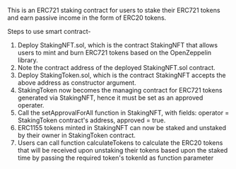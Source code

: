This is an ERC721 staking contract for users to stake their ERC721 tokens and earn passive income in the form of ERC20 tokens.

Steps to use smart contract-

1. Deploy StakingNFT.sol, which is the contract StakingNFT that allows users to mint and burn ERC721 tokens based on the OpenZeppelin library.
2. Note the contract address of the deployed StakingNFT.sol contract.
3. Deploy StakingToken.sol, which is the contract StakingNFT accepts the above address as constructor argument.
4. StakingToken now becomes the managing contract for ERC721 tokens generated via StakingNFT, hence it must be set as an approved operater.
5. Call the setApprovalForAll function in StakingNFT, with fields: operator = StakingToken contract's address, approved = true.
6. ERC1155 tokens minted in StakingNFT can now be staked and unstaked by their owner in StakingToken contract.
7. Users can call function calculateTokens to calculate the ERC20 tokens that will be received upon unstaking their tokens based upon the staked time by passing the required token's tokenId as function parameter

